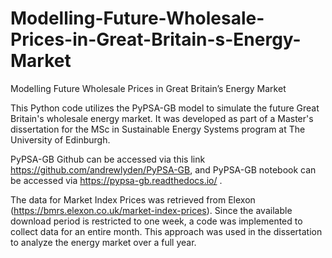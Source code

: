 # Modelling-Future-Wholesale-Prices-in-Great-Britain-s-Energy-Market
Modelling Future Wholesale Prices in Great Britain’s Energy Market

This Python code utilizes the PyPSA-GB model to simulate the future Great Britain's wholesale energy market. It was developed as part of a Master's dissertation for the MSc in Sustainable Energy Systems program at The University of Edinburgh.

PyPSA-GB Github can be accessed via this link https://github.com/andrewlyden/PyPSA-GB, and PyPSA-GB notebook can be accessed via https://pypsa-gb.readthedocs.io/ .

The data for Market Index Prices was retrieved from Elexon (https://bmrs.elexon.co.uk/market-index-prices). Since the available download period is restricted to one week, a code was implemented to collect data for an entire month. This approach was used in the dissertation to analyze the energy market over a full year.
